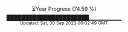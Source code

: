 <p align="center">
⏳Year Progress (74.59 %) <br>
██████████████████████▁▁▁▁▁▁▁▁ <br>
<sub>Updated: Sat, 30 Sep 2023 06:02:49 GMT</sub>
</p>


